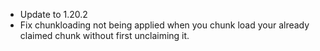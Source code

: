- Update to 1.20.2
- Fix chunkloading not being applied when you chunk load your already claimed chunk without first unclaiming it.